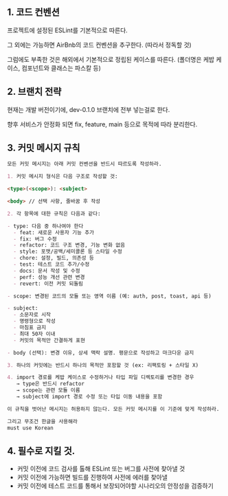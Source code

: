## 1. 코드 컨벤션
프로젝트에 설정된 ESLint를 기본적으로 따른다.

그 외에는 가능하면 AirBnb의 코드 컨벤션을 추구한다. (따라서 정독할 것)

그럼에도 부족한 것은 해외에서 기본적으로 정립된 케이스를 따른다. (폴더명은 케밥 케이스, 컴포넌트와 클래스는 파스칼 등)

## 2. 브랜치 전략
현재는 개발 버전이기에, dev-0.1.0 브랜치에 전부 넣는걸로 한다.

향후 서비스가 안정화 되면 fix, feature, main 등으로 목적에 따라 분리한다.

## 3. 커밋 메시지 규칙
```md
모든 커밋 메시지는 아래 커밋 컨벤션을 반드시 따르도록 작성하라.

1. 커밋 메시지 형식은 다음 구조로 작성할 것:

<type>(<scope>): <subject>

<body> // 선택 사항, 줄바꿈 후 작성

2. 각 항목에 대한 규칙은 다음과 같다:

- type: 다음 중 하나여야 한다  
  - feat: 새로운 사용자 기능 추가  
  - fix: 버그 수정  
  - refactor: 코드 구조 변경, 기능 변화 없음  
  - style: 포맷/공백/세미콜론 등 스타일 수정  
  - chore: 설정, 빌드, 의존성 등  
  - test: 테스트 코드 추가/수정  
  - docs: 문서 작성 및 수정  
  - perf: 성능 개선 관련 변경  
  - revert: 이전 커밋 되돌림

- scope: 변경된 코드의 모듈 또는 영역 이름 (예: auth, post, toast, api 등)

- subject:
  - 소문자로 시작  
  - 명령형으로 작성  
  - 마침표 금지  
  - 최대 50자 이내  
  - 커밋의 목적만 간결하게 표현

- body (선택): 변경 이유, 상세 맥락 설명. 평문으로 작성하고 마크다운 금지

3. 하나의 커밋에는 반드시 하나의 목적만 포함할 것 (ex: 리팩토링 + 스타일 X)

4. import 경로를 케밥 케이스로 수정하거나 타입 파일 디렉토리를 변경한 경우  
   → type은 반드시 refactor  
   → scope는 관련 모듈 이름  
   → subject에 import 경로 수정 또는 타입 이동 내용을 포함

이 규칙을 벗어난 메시지는 허용하지 않는다. 모든 커밋 메시지를 이 기준에 맞게 작성하라.

그리고 무조건 한글을 사용해라
must use Korean
```

## 4. 필수로 지킬 것.
- 커밋 이전에 코드 검사를 톨해 ESLint 또는 버그를 사전에 찾아낼 것
- 커밋 이전에 가능하면 빌드를 진행하여 사전에 에러를 찾아낼 
- 커밋 이전에 테스트 코드를 통해서 보장되어야할 시나리오의 안정성을 검증하기